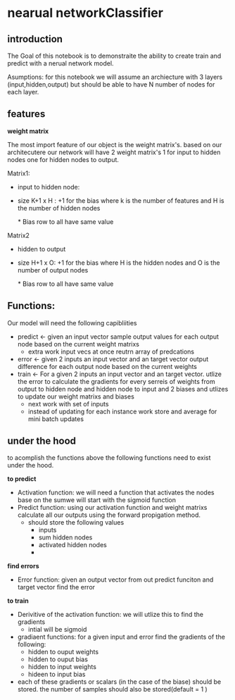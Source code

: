 # nearual networkClassifier 

## introduction 
The Goal of this notebook is to demonstraite the ability to create train and predict with a nerual network model. 

Asumptions: for this notebook we will assume an archiecture with 3 layers (input,hidden,output) but should be able to have N number of nodes for each layer.

## **features**

**weight matrix** 

The most import feature of our object is the weight matrix's. based on our architecutere our network will have 2 weight matrix's 1 for input to hidden nodes one for hidden nodes to output.

Matrix1:

* input to hidden node: 

* size K+1 x H : +1 for the bias where k is the number of features and H is the number of hidden nodes 

  \* Bias row to all have same value

Matrix2

* hidden to output 

* size H+1 x O: +1 for the bias where H is the hidden nodes and O is the number of output nodes

  \* Bias row to all have same value



## Functions:

Our model will need the following capibliities

* predict <- given an input vector sample output values for each output node based on the current weight matrixs 
  * extra work input vecs at once reutrn array of predcations 
* error <- given 2 inputs  an input vector and an target vector output difference for each output node based on the current weights 
* train <- For a given 2 inputs an input vector and an target vector. utlize the error to calculate the gradients for every serreis of weights from output to hidden node and hidden node to input and  2 biases and utlizes to update our weight matrixs and biases
  * next work with set of inputs
  * instead of updating for each instance work store and average for mini batch updates

## under the hood

to acomplish the functions above the following functions need to exist under the hood.

**to predict**

* Activation function: we will need a function that activates the nodes base on the sumwe will start with the sigmoid function 
* Predict function: using our activation function and weight matrixs calculate all our outputs using the forward propigation method.
  * should store the following values 
    * inputs
    * sum hidden nodes
    * activated hidden nodes
    * 

**find errors**

* Error function: given an output vector from out predict funciton and target vector find the error 

**to train** 

* Derivitive of the activation function: we will utlize this to find the gradients 
  * intial will be sigmoid
* gradiaent functions: for a given input and error find the gradients of the following:
  * hidden to ouput weights
  * hidden to ouput bias
  * hidden to input weights
  * hideen to input bias 
* each of these gradients or scalars (in the case of the biase) should be stored. the number of samples should also be stored(default = 1 )

